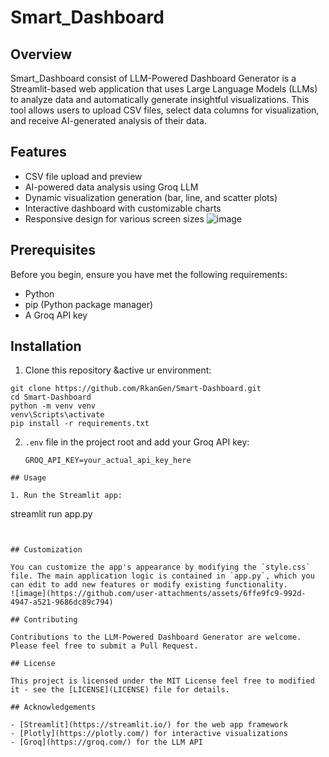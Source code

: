 # Smart_Dashboard

## Overview

Smart_Dashboard consist  of LLM-Powered Dashboard Generator is a Streamlit-based web application that uses Large Language Models (LLMs) to analyze data and automatically generate insightful visualizations. This tool allows users to upload CSV files, select data columns for visualization, and receive AI-generated analysis of their data.

## Features

- CSV file upload and preview
- AI-powered data analysis using Groq LLM
- Dynamic visualization generation (bar, line, and scatter plots)
- Interactive dashboard with customizable charts
- Responsive design for various screen sizes
![image](https://github.com/user-attachments/assets/d5fa2888-b840-4b16-850d-cfca195599ef)

## Prerequisites

Before you begin, ensure you have met the following requirements:

- Python 
- pip (Python package manager)
- A Groq API key

## Installation

1. Clone this repository &active ur environment:
```
git clone https://github.com/RkanGen/Smart-Dashboard.git
cd Smart-Dashboard
python -m venv venv
venv\Scripts\activate
pip install -r requirements.txt
```
2. `.env` file in the project root and add your Groq API key:
   ```
   GROQ_API_KEY=your_actual_api_key_here
```
## Usage

1. Run the Streamlit app:
```
streamlit run app.py
```


## Customization

You can customize the app's appearance by modifying the `style.css` file. The main application logic is contained in `app.py`, which you can edit to add new features or modify existing functionality.
![image](https://github.com/user-attachments/assets/6ffe9fc9-992d-4947-a521-9686dc89c794)

## Contributing

Contributions to the LLM-Powered Dashboard Generator are welcome. Please feel free to submit a Pull Request.

## License

This project is licensed under the MIT License feel free to modified it - see the [LICENSE](LICENSE) file for details.

## Acknowledgements

- [Streamlit](https://streamlit.io/) for the web app framework
- [Plotly](https://plotly.com/) for interactive visualizations
- [Groq](https://groq.com/) for the LLM API

